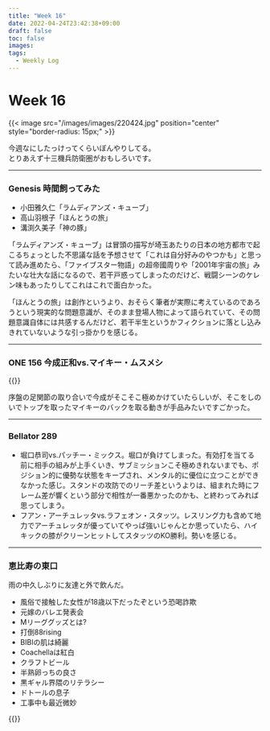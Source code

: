 ```yaml
---
title: "Week 16"
date: 2022-04-24T23:42:38+09:00
draft: false
toc: false
images:
tags:
  - Weekly Log
---
```

# Week 16

{{< image src="/images/images/220424.jpg" position="center" style="border-radius: 15px;" >}}

今週なにしたっけってくらいぼんやりしてる。   
とりあえず十三機兵防衛圏がおもしろいです。

<!--more-->
---

### Genesis 時間飼ってみた

- 小田雅久仁「ラムディアンズ・キューブ」
- 高山羽根子「ほんとうの旅」
- 溝渕久美子「神の豚」

「ラムディアンズ・キューブ」は冒頭の描写が埼玉あたりの日本の地方都市で起こるちょっとした不思議な話を予想させて「これは自分好みのやつかも」と思って読み進めたら、「ファイブスター物語」の超帝國周りや「2001年宇宙の旅」みたいな壮大な話になるので、若干戸惑ってしまったのだけど、戦闘シーンのケレン味もあったりしてこれはこれで面白かった。

「ほんとうの旅」は創作というより、おそらく筆者が実際に考えているのであろうという現実的な問題意識が、そのまま登場人物によって語られていて、その問題意識自体には共感するんだけど、若干半生というかフィクションに落とし込みきれていないような引っ掛かりを感じる。

---

### ONE 156 今成正和vs.マイキー・ムスメシ

{{<youtube LrzJQeoCkCc>}}

序盤の足関節の取り合いで今成がそこそこ極めかけていたらしいが、そこをしのいでトップを取ったマイキーのバックを取る動きが手品みたいですごかった。

---

### Bellator 289

- 堀口恭司vs.パッチー・ミックス。堀口が負けてしまった。有効打を当てる前に相手の組みが上手くいき、サブミッションこそ極めきれないまでも、ポジション的に優勢な状態をキープされ、メンタル的に優位に立つことができなかった感じ。スタンドの攻防でのリーチ差というよりは、組まれた時にフレーム差が響くという部分で相性が一番悪かったのかも、と終わってみれば思ってしまう。
- フアン・アーチュレッタvs.ラフェオン・スタッツ。レスリング力も含めて地力でアーチュレッタが優っていてやっぱ強いじゃんとか思っていたら、ハイキックの膝がクリーンヒットしてスタッツのKO勝利。勢いを感じる。

---

### 恵比寿の東口

雨の中久しぶりに友達と外で飲んだ。

- 風俗で接触した女性が18歳以下だったぞという恐喝詐欺
- 元嫁のバレエ発表会
- Mリーググッズとは?
- 打倒88rising
- BIBIの肌は綺麗
- Coachellaは紅白
- クラフトビール
- 半熟卵っちの良さ
- 黒ギャル界隈のリテラシー
- ドトールの息子
- 工事中も最近微妙

{{<youtube By0PaX657k>}}
